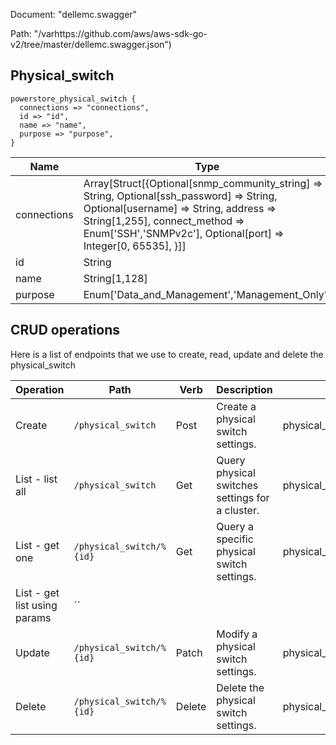 Document: "dellemc.swagger"


Path: "/varhttps://github.com/aws/aws-sdk-go-v2/tree/master/dellemc.swagger.json")

## Physical_switch



```puppet
powerstore_physical_switch {
  connections => "connections",
  id => "id",
  name => "name",
  purpose => "purpose",
}
```

| Name        | Type           | Required       |
| ------------- | ------------- | ------------- |
|connections | Array[Struct[{Optional[snmp_community_string] => String, Optional[ssh_password] => String, Optional[username] => String, address => String[1,255], connect_method => Enum['SSH','SNMPv2c'], Optional[port] => Integer[0, 65535], }]] | true |
|id | String | true |
|name | String[1,128] | true |
|purpose | Enum['Data_and_Management','Management_Only'] | true |



## CRUD operations

Here is a list of endpoints that we use to create, read, update and delete the physical_switch

| Operation | Path | Verb | Description | OperationID |
| ------------- | ------------- | ------------- | ------------- | ------------- |
|Create|`/physical_switch`|Post|Create a physical switch settings.|physical_switchCreate|
|List - list all|`/physical_switch`|Get|Query physical switches settings for a cluster.|physical_switchCollectionQuery|
|List - get one|`/physical_switch/%{id}`|Get|Query a specific physical switch settings.|physical_switchInstanceQuery|
|List - get list using params|``||||
|Update|`/physical_switch/%{id}`|Patch|Modify a physical switch settings.|physical_switchModify|
|Delete|`/physical_switch/%{id}`|Delete|Delete the physical switch settings.|physical_switchDelete|
